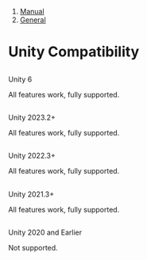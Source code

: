 1.  [Manual](/docs/manual)
3.  [General](/docs/manual/general)

# Unity Compatibility

## 


Unity 6

All features work, fully supported.

## 


Unity 2023.2+

All features work, fully supported.

## 


Unity 2022.3+

All features work, fully supported.

## 


Unity 2021.3+

All features work, fully supported.

## 


Unity 2020 and Earlier

Not supported.